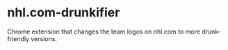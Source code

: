 nhl.com-drunkifier
==================

Chrome extension that changes the team logos on nhl.com to more drunk-friendly versions.
